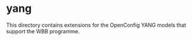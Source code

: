 # yang

This directory contains extensions for the OpenConfig YANG models that support the WBB programme.